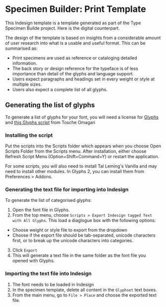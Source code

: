 # Specimen Builder: Print Template
This Indesign template is a template generated as part of the Type Specimen Builde project. Here is the digital counterpart. 

The design of the template is based on insights from a considerable amount of user research into what is a usable and useful format. This can be summarised as:

* Print specimens are used as reference or cataloging detailed information.
* The back story or design reference for the typeface is of less importance than detail of the glyphs and language support.
* Users expect paragraphs and headings set in every weight or style at multiple sizes.
* Users also expect a complete list of all glyphs.


## Generating the list of glyphs
To generate a list of glyphs for your font, you will need a license for [Glyphs](https://glyphsapp.com) and [this Glyphs script](https://github.com/Tosche/Glyphs-Scripts) from Tosche Omagari

### Installing the script
Put the scripts into the Scripts folder which appears when you choose Open Scripts Folder from the Scripts menu. After installation, either choose Refresh Script Menu (Option+Shift+Command+Y) or restart the application.

For some scripts, you will also need to install Tal Leming's Vanilla and may need to install other modules. In Glyphs 2, you can install them from Preferences > Addons.

### Generating the text file for importing into Indesign
To generate the list of categorised glyphs:

1. Open the font file in Glyphs.
2. From the top menu, choose `Scripts > Export Indesign tagged Text with All Glyphs`. This load a diaglogue box with the following options:

* Choose weight or style file to export from the dropdown
* Choose if the export file should be tab-separated, unicode characters first, or to break up the unicode characters into categories.

3. Click `Export`
4. This will generate a text file in the same folder as the font file you opened with Glyphs.

### Importing the text file into Indesign
1. The font needs to be loaded in Indesign
2. In the specimen template, delete all content in the `Glyphset` text boxes.
3. From the main menu, go to `File > Place` and choose the exported text file.